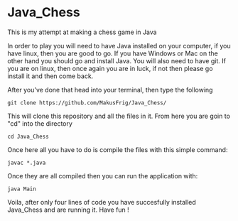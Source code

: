 # Java_Chess
This is my attempt at making a chess game in Java



In order to play you will need to have Java installed on your computer, if you have linux, then you are good to go. If you have Windows or Mac on the other hand you should go and install Java. You will also need to have git. If you are on linux, then once again you are in luck, if not then please go install it and then come back.

After you've done that head into your terminal, then type the following
```Shell
git clone https://github.com/MakusFrig/Java_Chess/
```

This will clone this repository and all the files in it. From here you are goin to "cd" into the directory

```Shell
cd Java_Chess
```

Once here all you have to do is compile the files with this simple command:

```Shell
javac *.java
```

Once they are all compiled then you can run the application with:

```Shell
java Main
```

Voila, after only four lines of code you have succesfully installed Java_Chess and are running it. Have fun !
